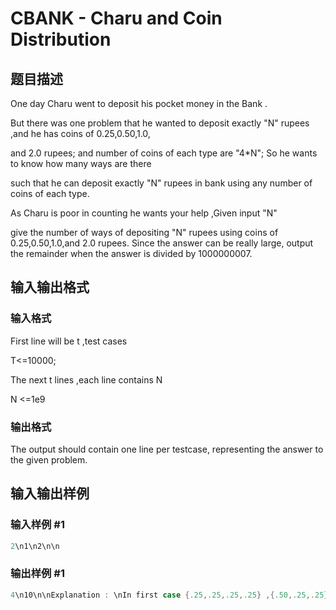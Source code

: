 # CBANK - Charu and Coin Distribution

## 题目描述

One day Charu went to deposit his pocket money in the Bank .

But there was one problem that he wanted to deposit exactly "N" rupees ,and he has coins of 0.25,0.50,1.0,

and 2.0 rupees; and number of coins of each type are "4\*N"; So he wants to know how many ways are there

such that he can deposit exactly "N" rupees in bank using any number of coins of each type.

As Charu is poor in counting he wants your help ,Given input "N"

give the number of ways of depositing "N" rupees using coins of 0.25,0.50,1.0,and 2.0 rupees. Since the answer can be really large, output the remainder when the answer is divided by 1000000007.

## 输入输出格式

### 输入格式

First line will be t ,test cases

T<=10000;

The next t lines ,each line contains N

N <=1e9

### 输出格式

The output should contain one line per testcase, representing the answer to the given problem.

## 输入输出样例

### 输入样例 #1

```cpp
2\n1\n2\n\n
```


### 输出样例 #1

```cpp
4\n10\n\nExplanation : \nIn first case {.25,.25,.25,.25} ,{.50,.25,.25} ,{1}, {.50,.50}
```


